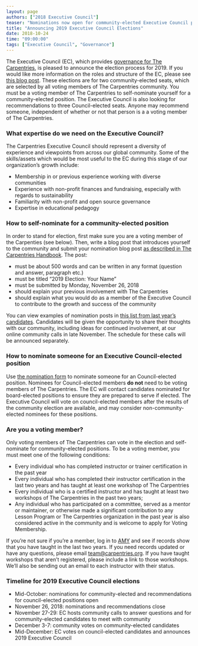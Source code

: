 ```yaml
---
layout: page
authors: ["2018 Executive Council"]
teaser: "Nominations now open for community-elected Executive Council positions."
title: "Announcing 2019 Executive Council Elections"
date: 2018-10-24
time: "09:00:00"
tags: ["Executive Council", "Governance"]
---
```


The Executive Council (EC), which provides  [governance for The Carpentries](http://carpentries.org/governance/), is pleased to announce the election process for 2019. 
If you would like more information on the roles and structure of the EC, please see [this blog post](https://carpentries.org/blog/2018/09/executive-committee-structure/). These elections are for two community-elected seats, which are selected by all voting members of The Carpentries community. You must be a voting member of The Carpentries to self-nominate yourself for a community-elected position. The Executive Council is also looking for recommendations to three Council-elected seats. Anyone may recommend someone, independent of whether or not that person is a a voting member of The Carpentries.

### What expertise do we need on the Executive Council?
The Carpentries Executive Council should represent a diversity of experience and viewpoints from across our global community. Some of the skills/assets which would be most useful to the EC during this stage of our organization’s growth include:
- Membership in or previous experience working with diverse communities
- Experience with non-profit finances and fundraising, especially with regards to sustainability
- Familiarity with non-profit and open source governance
- Expertise in educational pedagogy

### How to self-nominate for a community-elected position
In order to stand for election, first make sure you are a voting member of the Carpenties (see below). 
Then, write a blog post that introduces yourself to the community and submit your nomination blog post [as described in The Carpentries Handbook](https://docs.carpentries.org/topic_folders/communications/submit_blog_post.html). The post:
- must be about 500 words and can be written in any format (question and answer, paragraph etc.)
- must be titled “2019 Election: Your Name”
- must be submitted by Monday, November 26, 2018
- should explain your previous involvement with The Carpentries
- should explain what you would do as a member of the Executive Council to contribute to the growth and success of the community

You can view examples of nomination posts in [this list from last year’s candidates](https://software-carpentry.org/blog/2017/11/sc-candidates-2018.html). 
Candidates will be given the opportunity to share their thoughts with our community, including ideas for continued involvement, 
at our online community calls in late November. The schedule for these calls will be announced separately. 

### How to nominate someone for an Executive Council-elected position
Use [the nomination form](https://docs.google.com/forms/d/e/1FAIpQLSekjBS9pR0k2HO3VVfCk7sOiOHcJbruw6O6BJCr_pA8bwqgWQ/viewform) to nominate someone for an Council-elected position. Nominees for Council-elected members **do not** need to be voting 
members of The Carpentries. The EC will contact candidates nominated for board-elected positions to ensure they are prepared to serve 
if elected. The Executive Council will vote on council-elected members after the results of the community election are available, and 
may consider non-community-elected nominees for these positions. 

### Are you a voting member?  
Only voting members of The Carpentries can vote in the election and self-nominate for community-elected positions. 
To be a voting member, you must meet one of the following conditions:
- Every individual who has completed instructor or trainer certification in the past year
- Every individual who has completed their instructor certification in the last two years and has taught at least one workshop of The Carpentries
- Every individual who is a certified instructor and has taught at least two workshops of The Carpentries in the past two years;
- Any individual who has participated on a committee, served as a mentor or maintainer, or otherwise made a significant contribution to any Lesson Program or The Carpentries organization in the past year is also considered active in the community and is welcome to apply for Voting Membership.  

If you’re not sure if you’re a member, log in to [AMY](https://amy.carpentries.org/account/login/) and see if records show that you have taught in the last two years. If you need records updated or have any questions, please email team@carpentries.org. If you have taught workshops that aren’t registered, please include a link to those workshops. We’ll also be sending out an email to each instructor with their status.

### Timeline for 2019 Executive Council elections  
- Mid-October: nominations for community-elected and recommendations for council-elected positions open
- November 26, 2018: nominations and recommendations close
- November 27-29: EC hosts community calls to answer questions and for community-elected candidates to meet with community
- December 3-7: community votes on community-elected candidates
- Mid-December: EC votes on council-elected candidates and announces 2019 Executive Council





